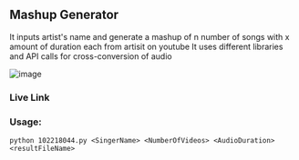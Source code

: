 ## Mashup Generator
It inputs artist's name and generate a mashup of n number of songs with x amount of duration each from artisit on youtube
It uses different libraries and API calls for cross-conversion of audio


![image](https://github.com/user-attachments/assets/7e3c90fe-1d92-4406-9193-311cbaeed3d9)

### Live Link


### Usage: 
```
python 102218044.py <SingerName> <NumberOfVideos> <AudioDuration> <resultFileName>
